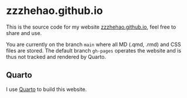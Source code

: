 # zzzhehao.github.io

This is the source code for my website [zzzhehao.github.io](https://zzzhehao.github.io), feel free to share and use.

You are currently on the branch `main` where all MD (.qmd, .rmd) and CSS files are stored. The default branch `gh-pages` operates the website and is thus not tracked and rendered by Quarto.

## Quarto

I use [Quarto](https://quarto.org) to build this website. 